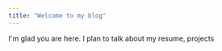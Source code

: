 ```yaml
---
title: "Welcome to my blog"
---
```


I'm glad you are here. I plan to talk about my resume, projects
